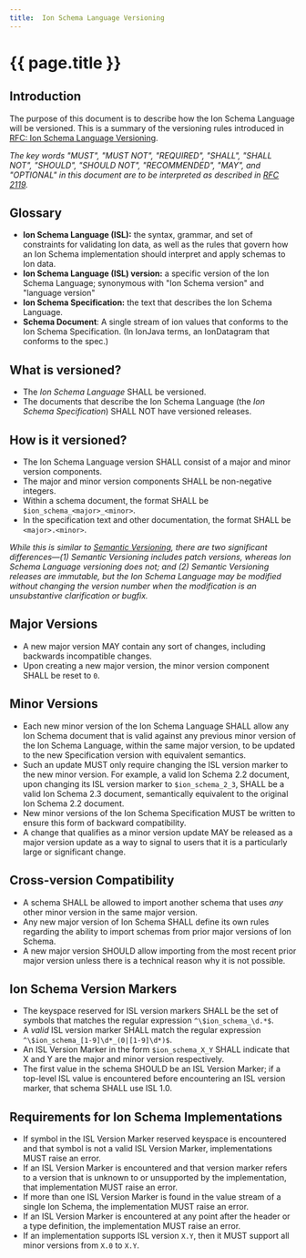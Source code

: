 ```yaml
---
title:  Ion Schema Language Versioning
---
```

# {{ page.title }}

## Introduction

The purpose of this document is to describe how the Ion Schema Language will be versioned. This is a summary of the versioning rules introduced in [RFC: Ion Schema Language Versioning](../rfcs/ion_schema_2_0/language_versions).

*The key words "MUST", "MUST NOT", "REQUIRED", "SHALL", "SHALL NOT", "SHOULD", "SHOULD NOT", "RECOMMENDED", "MAY", and "OPTIONAL" in this document are to be interpreted as described in [RFC 2119](https://datatracker.ietf.org/doc/html/rfc2119).*

## Glossary

* **Ion Schema Language (ISL):** the syntax, grammar, and set of constraints for validating Ion data, as well as the rules that govern how an Ion Schema implementation should interpret and apply schemas to Ion data.
* **Ion Schema Language (ISL) version:** a specific version of the Ion Schema Language; synonymous with "Ion Schema version" and "language version"
* **Ion Schema Specification:** the text that describes the Ion Schema Language.
* **Schema Document**: A single stream of ion values that conforms to the Ion Schema Specification. (In IonJava terms, an IonDatagram that conforms to the spec.)

## What is versioned?

* The *Ion Schema Language* SHALL be versioned.
* The documents that describe the Ion Schema Language (the _Ion Schema Specification_) SHALL NOT have versioned releases.

## How is it versioned?

* The Ion Schema Language version SHALL consist of a major and minor version components.
* The major and minor version components SHALL be non-negative integers.
* Within a schema document, the format SHALL be `$ion_schema_<major>_<minor>`.
* In the specification text and other documentation, the format SHALL be `<major>.<minor>`.

_While this is similar to [Semantic Versioning](https://semver.org/), there are two significant differences—(1) Semantic Versioning includes patch versions, whereas Ion Schema Language versioning does not; and (2) Semantic Versioning releases are immutable, but the Ion Schema Language may be modified without changing the version number when the modification is an unsubstantive clarification or bugfix._

## Major Versions

* A new major version MAY contain any sort of changes, including backwards incompatible changes.
* Upon creating a new major version, the minor version component SHALL be reset to `0`.

## Minor Versions

* Each new minor version of the Ion Schema Language SHALL allow any Ion Schema document that is valid against any previous minor version of the Ion Schema Language, within the same major version, to be updated to the new Specification version with equivalent semantics.
* Such an update MUST only require changing the ISL version marker to the new minor version. For example, a valid Ion Schema 2.2 document, upon changing its ISL version marker to `$ion_schema_2_3`, SHALL be a valid Ion Schema 2.3 document, semantically equivalent to the original Ion Schema 2.2 document.
* New minor versions of the Ion Schema Specification MUST be written to ensure this form of backward compatibility. 
* A change that qualifies as a minor version update MAY be released as a major version update as a way to signal to users that it is a particularly large or significant change.

## Cross-version Compatibility

* A schema SHALL be allowed to import another schema that uses *any* other minor version in the same major version.
* Any new major version of Ion Schema SHALL define its own rules regarding the ability to import schemas from prior major versions of Ion Schema.
* A new major version SHOULD allow importing from the most recent prior major version unless there is a technical reason why it is not possible.

## Ion Schema Version Markers

* The keyspace reserved for ISL version markers SHALL be the set of symbols that matches the regular expression `^\$ion_schema_\d.*$`.
* A *valid* ISL version marker SHALL match the regular expression `^\$ion_schema_[1-9]\d*_(0|[1-9]\d*)$`.
* An ISL Version Marker in the form `$ion_schema_X_Y` SHALL indicate that X and Y are the major and minor version respectively.
* The first value in the schema SHOULD be an ISL Version Marker; if a top-level ISL value is encountered before encountering an ISL version marker, that schema SHALL use ISL 1.0.

## Requirements for Ion Schema Implementations

* If symbol in the ISL Version Marker reserved keyspace is encountered and that symbol is not a valid ISL Version Marker, implementations MUST raise an error.
* If an ISL Version Marker is encountered and that version marker refers to a version that is unknown to or unsupported by the implementation, that implementation MUST raise an error.
* If more than one ISL Version Marker is found in the value stream of a single Ion Schema, the implementation MUST raise an error.
* If an ISL Version Marker is encountered at any point after the header or a type definition, the implementation MUST raise an error.
* If an implementation supports ISL version `X.Y`, then it MUST support all minor versions from `X.0` to `X.Y`.
